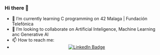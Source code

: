 ### Hi there 👋

- 🌱 I’m currently learning C programming on 42 Malaga | Fundación Telefónica
- 👯 I’m looking to collaborate on Artificial Inteligence, Machine Learning anc Generative AI 
- 📫 How to reach me:
- <div id="badges" align="center">
  <a href="https://www.linkedin.com/in/martin-eliseo/">
    <img src="https://img.shields.io/badge/LinkedIn-blue?style=for-the-badge&logo=linkedin&logoColor=white" alt="LinkedIn Badge"/>
  </a>
</div>
